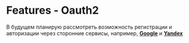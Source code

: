 # Features - Oauth2

В будущем планирую рассмотреть возможность регистрации и авторизации через сторонние сервисы, например, **[Google](https://developers.google.com/identity/protocols/oauth2?hl=ru)** и **[Yandex](https://yandex.ru/dev/id/doc/ru/concepts/ya-oauth-intro)**
